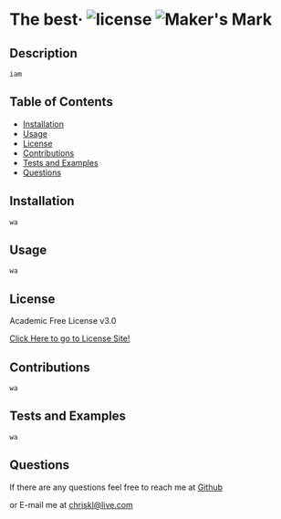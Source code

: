# The best&middot; ![license](https://img.shields.io/badge/license-Academic%20Free%20License%20v3.0-blue) ![Maker's Mark](https://img.shields.io/github/commit-activity/m/ChrisAMK/README-Generator?style=plastic)
## Description 
```
iam
```
## Table of Contents 
* [Installation](#Installation)
* [Usage](#Usage)
* [License](#License)
* [Contributions](#Contributions)
* [Tests and Examples](#Tests)
* [Questions](#Questions)
## Installation <a name='Installation'></a> 
```
wa
```
## Usage <a name='Usage'></a> 
```
wa
```
## License <a name='License'></a> 
Academic Free License v3.0
[Click Here to go to License Site!](licenseLink)
## Contributions <a name='Contributions'></a> 
```
wa
```
## Tests and Examples <a name='Tests'></a> 
```
wa
```
## Questions <a name='Questions'></a> 
If there are any questions feel free to reach me at [Github](https://github.com/ChrisAMK)
or E-mail me at chriskl@live.com
